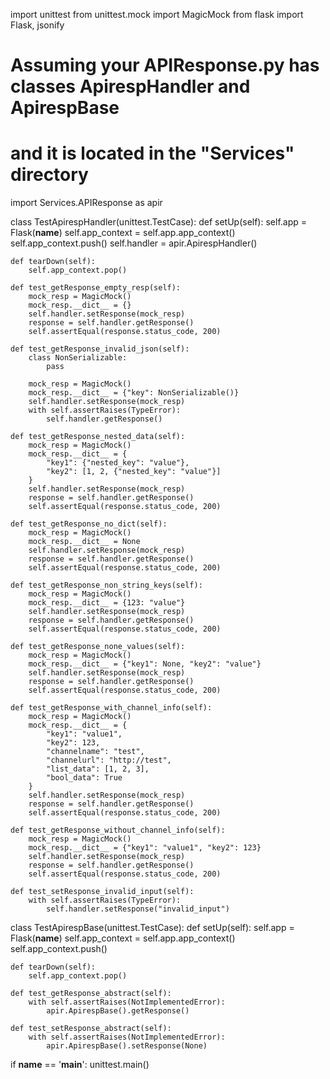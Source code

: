import unittest
from unittest.mock import MagicMock
from flask import Flask, jsonify

# Assuming your APIResponse.py has classes ApirespHandler and ApirespBase
# and it is located in the "Services" directory
import Services.APIResponse as apir

class TestApirespHandler(unittest.TestCase):
    def setUp(self):
        self.app = Flask(__name__)
        self.app_context = self.app.app_context()
        self.app_context.push()
        self.handler = apir.ApirespHandler()

    def tearDown(self):
        self.app_context.pop()

    def test_getResponse_empty_resp(self):
        mock_resp = MagicMock()
        mock_resp.__dict__ = {}
        self.handler.setResponse(mock_resp)
        response = self.handler.getResponse()
        self.assertEqual(response.status_code, 200)

    def test_getResponse_invalid_json(self):
        class NonSerializable:
            pass

        mock_resp = MagicMock()
        mock_resp.__dict__ = {"key": NonSerializable()}
        self.handler.setResponse(mock_resp)
        with self.assertRaises(TypeError):
            self.handler.getResponse()

    def test_getResponse_nested_data(self):
        mock_resp = MagicMock()
        mock_resp.__dict__ = {
            "key1": {"nested_key": "value"},
            "key2": [1, 2, {"nested_key": "value"}]
        }
        self.handler.setResponse(mock_resp)
        response = self.handler.getResponse()
        self.assertEqual(response.status_code, 200)

    def test_getResponse_no_dict(self):
        mock_resp = MagicMock()
        mock_resp.__dict__ = None
        self.handler.setResponse(mock_resp)
        response = self.handler.getResponse()
        self.assertEqual(response.status_code, 200)

    def test_getResponse_non_string_keys(self):
        mock_resp = MagicMock()
        mock_resp.__dict__ = {123: "value"}
        self.handler.setResponse(mock_resp)
        response = self.handler.getResponse()
        self.assertEqual(response.status_code, 200)

    def test_getResponse_none_values(self):
        mock_resp = MagicMock()
        mock_resp.__dict__ = {"key1": None, "key2": "value"}
        self.handler.setResponse(mock_resp)
        response = self.handler.getResponse()
        self.assertEqual(response.status_code, 200)

    def test_getResponse_with_channel_info(self):
        mock_resp = MagicMock()
        mock_resp.__dict__ = {
            "key1": "value1",
            "key2": 123,
            "channelname": "test",
            "channelurl": "http://test",
            "list_data": [1, 2, 3],
            "bool_data": True
        }
        self.handler.setResponse(mock_resp)
        response = self.handler.getResponse()
        self.assertEqual(response.status_code, 200)

    def test_getResponse_without_channel_info(self):
        mock_resp = MagicMock()
        mock_resp.__dict__ = {"key1": "value1", "key2": 123}
        self.handler.setResponse(mock_resp)
        response = self.handler.getResponse()
        self.assertEqual(response.status_code, 200)

    def test_setResponse_invalid_input(self):
        with self.assertRaises(TypeError):
            self.handler.setResponse("invalid_input")

class TestApirespBase(unittest.TestCase):
    def setUp(self):
        self.app = Flask(__name__)
        self.app_context = self.app.app_context()
        self.app_context.push()

    def tearDown(self):
        self.app_context.pop()

    def test_getResponse_abstract(self):
        with self.assertRaises(NotImplementedError):
            apir.ApirespBase().getResponse()

    def test_setResponse_abstract(self):
        with self.assertRaises(NotImplementedError):
            apir.ApirespBase().setResponse(None)

if __name__ == '__main__':
    unittest.main()
